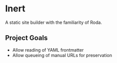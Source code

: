 # Inert

A static site builder with the familiarity of Roda.

## Project Goals

- Allow reading of YAML frontmatter
- Allow queueing of manual URLs for preservation
